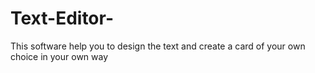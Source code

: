 # Text-Editor-
This software help you to design the text and create a card of your own choice in your own way
